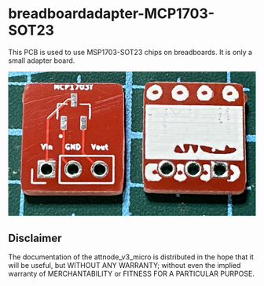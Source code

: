 # breadboardadapter-MCP1703-SOT23
 
 This PCB is used to use MSP1703-SOT23 chips on breadboards. It is only a small adapter board.

![fertige PCB's](https://github.com/theArcher73/breadboardadapter-MCP1703-SOT23/blob/main/img/adapter-pcb.png)

## Disclaimer

The documentation of the attnode_v3_micro is distributed in the hope that it will be useful, but WITHOUT ANY WARRANTY; without even the implied warranty of MERCHANTABILITY or FITNESS FOR A PARTICULAR PURPOSE.
